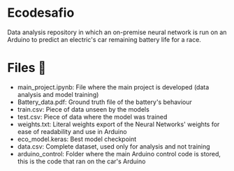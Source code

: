 # Ecodesafio
Data analysis repository in which an on-premise neural network is run on an Arduino to predict an electric's car remaining battery life for a race.

# Files 📁

- main_project.ipynb: File where the main project is developed (data analysis and model training)
- Battery_data.pdf: Ground truth file of the battery's behaviour
- train.csv: Piece of data unseen by the models
- test.csv: Piece of data where the model was trained
- weights.txt: Literal weights export of the Neural Networks' weights for ease of readability and use in Arduino
- eco_model.keras: Best model checkpoint
- data.csv: Complete dataset, used only for analysis and not training
- arduino_control: Folder where the main Arduino control code is stored, this is the code that ran on the car's Arduino
